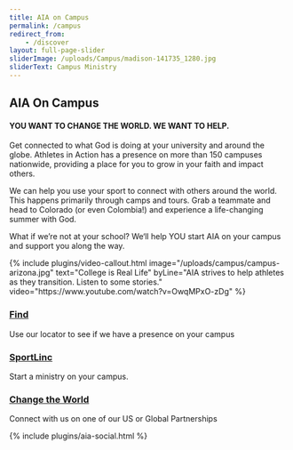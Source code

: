 ```yaml
---
title: AIA on Campus
permalink: /campus
redirect_from:
    - /discover
layout: full-page-slider
sliderImage: /uploads/Campus/madison-141735_1280.jpg
sliderText: Campus Ministry
---
```

<div class="container">
<h2 class="title text-center">AIA <span class="light first-color">On Campus</span></h2>
<h4 class="title text-center first-color">YOU WANT TO CHANGE THE WORLD. WE WANT TO HELP.</h4>
<p>Get connected to what God is doing at your university and around the globe. Athletes in Action has a presence on more than 150 campuses nationwide, providing a place for you to grow in your faith and impact others.</p>
<p>We can help you use your sport to connect with others around the world. This happens primarily through camps and tours. Grab a teammate and head to Colorado (or even Colombia!) and experience a life-changing summer with God.</p>
<p>What if we’re not at your school? We‘ll help YOU start AIA on your campus and support you along the way.</p>
</div>
{% include plugins/video-callout.html image="/uploads/campus/campus-arizona.jpg"
                                    text="College is Real Life" byLine="AIA strives to help athletes as they transition. Listen to some stories."
                                    video="https://www.youtube.com/watch?v=OwqMPxO-zDg" %}
<div class="container mt20">
    <div class="row">
        <div class="col-md-4">
            <div class="service vertical text-center">
                <span class="service-icon">
                    <i class="icon-pointer"></i>
                </span>
                <div class="service-content">
                    <h3 class="service-title title-underblock dark text-uppercase text-center">
                        <a href="/campus/find">Find</a>
                    </h3>
                    <p><span>Use our locator to see if we have a presence on your campus</span></p>
                </div>
            </div>
        </div>
        <div class="col-md-4">
            <div class="service vertical text-center">
                <span class="service-icon">
                    <i class="fa fa-building"></i>
                </span>
                <div class="service-content">
                    <h3 class="service-title title-underblock dark text-uppercase text-center"><a href="/campus/sportLinc">SportLinc</a></h3>
                    <p><span>Start a ministry on your campus.</span></p>
                </div>
            </div>
        </div>
        <div class="col-md-4">
            <div class="service vertical text-center">
                <span class="service-icon"><i class="icon-globe"></i></span>
                <div class="service-content">
                    <h3 class="service-title title-underblock dark text-uppercase text-center"><a href="/partnership">Change the World</a></h3>
                    <p>Connect with us on one of our US or Global Partnerships</p>
                </div>
            </div>
        </div>
    </div>
    <div class="row">
        {% include plugins/aia-social.html %}
    </div>
</div>

